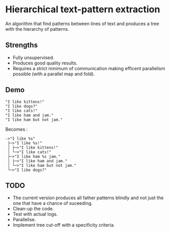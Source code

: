 # Hierarchical text-pattern extraction

An algorithm that find patterns between lines of text and produces a tree with the hierarchy of patterns.

## Strengths

- Fully unsupervised.
- Produces good quality results.
- Requires a strict minimum of communication making efficent parallelism possible (with a parallel map and fold).

## Demo

```
"I like kittens!"
"I like dogs?"
"I like cats!"
"I like ham and jam."
"I like ham but not jam."
```

Becomes :

```
->"I like %s"
 ├─>"I like %s!"
 │ ├─>"I like kittens!"
 │ └─>"I like cats!"
 ├─>"I like ham %s jam."
 │ ├─>"I like ham and jam."
 │ └─>"I like ham but not jam."
 └─>"I like dogs?"
```

## TODO

- The current version produces all father patterns blindly and not just the one that have a chance of suceeding.
- Clean-up the code.
- Test with actual logs.
- Parallelise.
- Implement tree cut-off with a specificity criteria.

